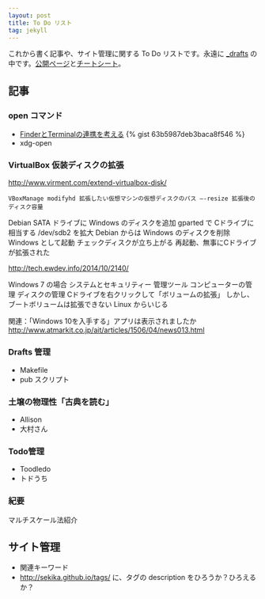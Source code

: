 ```yaml
---
layout: post
title: To Do リスト
tag: jekyll
---
```

これから書く記事や、サイト管理に関する To Do リストです。永遠に [_drafts](https://github.com/sekika/sekika.github.io/tree/master/_drafts) の中です。[公開ページ](http://sekika.github.io)と[チートシート](http://sekika.github.io/2015/10/12/cheetsheet/)。

## 記事 ##

### open コマンド
- [FinderとTerminalの連携を考える](http://news.mynavi.jp/column/osxhack/109/)
{% gist 63b5987deb3baca8f546 %}
- xdg-open

### VirtualBox 仮装ディスクの拡張
http://www.virment.com/extend-virtualbox-disk/

~~~~
VBoxManage modifyhd 拡張したい仮想マシンの仮想ディスクのパス —-resize 拡張後のディスク容量
~~~~

Debian SATA ドライブに Windows のディスクを追加
gparted で Cドライブに相当する /dev/sdb2 を拡大
Debian からは Windows のディスクを削除
Windows として起動
チェックディスクが立ち上がる
再起動、無事にCドライブが拡張された

http://tech.ewdev.info/2014/10/2140/


Windows 7 の場合
システムとセキュリティー
管理ツール
コンピューターの管理
ディスクの管理
Cドライブを右クリックして「ボリュームの拡張」
しかし、ブートボリュームは拡張できない
Linux からいじる

関連：「Windows 10を入手する」アプリは表示されましたか
http://www.atmarkit.co.jp/ait/articles/1506/04/news013.html

### Drafts 管理
- Makefile
- pub スクリプト

### 土壌の物理性「古典を読む」
- Allison
- 大村さん

### Todo管理
- Toodledo
- トドうち

### 紀要
マルチスケール法紹介

## サイト管理 ##
- 関連キーワード
- http://sekika.github.io/tags/ に、タグの description をひろうか？ひろえるか？

